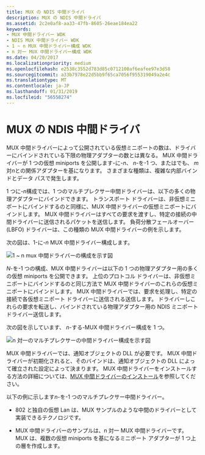 ```yaml
---
title: MUX の NDIS 中間ドライバ
description: MUX の NDIS 中間ドライバ
ms.assetid: 2c2e0af8-aa33-47fb-8605-26eae184ea22
keywords:
- MUX 中間ドライバー WDK
- NDIS MUX 中間ドライバー WDK
- 1 ~ n MUX 中間ドライバー構成 WDK
- n 対一 MUX 中間ドライバー構成 WDK
ms.date: 04/20/2017
ms.localizationpriority: medium
ms.openlocfilehash: e2538c3552d783d85c0712100af6eafee97e3d58
ms.sourcegitcommit: a33b7978e22d5bb9f65ca7056f955319049a2e4c
ms.translationtype: MT
ms.contentlocale: ja-JP
ms.lasthandoff: 01/31/2019
ms.locfileid: "56558274"
---
```

# <a name="ndis-mux-intermediate-drivers"></a>MUX の NDIS 中間ドライバ





MUX 中間ドライバーによって公開されている仮想ミニポートの数は、ドライバーにバインドされている下限の物理アダプターの数とは異なる。 MUX 中間ドライバーが 1 つの仮想 miniports を公開します-に-*n*、 *n*-を-1 つ、またはでも、 *m*対*n*との関係アダプターを基になります。 さまざまな種類は、複雑な内部バインドとデータ パスで発生します。

1 つに-*n*構成では、1 つのマルチプレクサー中間ドライバーは、以下の多くの物理アダプターにバインドできます。 トランスポート ドライバーは、非仮想ミニポートにバインドするのと同様に、MUX 中間ドライバーの仮想ミニポートにバインドします。 MUX 中間ドライバーはすべての要求を渡すし、特定の接続の中間ドライバーに送信されるパケットを送信します。 負荷分散フェールオーバー (LBFO) ドライバーは、この種類の MUX 中間ドライバーの例を示します。

次の図は、1-に-*n* MUX 中間ドライバー構成します。

![1 ~ n mux 中間ドライバーの構成を示す図](images/1tonmux.png)

*N*-を-1 つの構成、MUX 中間ドライバーは以下の 1 つの物理アダプター用の多くの仮想 miniports を公開できます。 上位のプロトコル ドライバーは、非仮想ミニポートにバインドするのと同じ方法で MUX 中間ドライバーのこれらの仮想ミニポートにバインドします。 MUX 中間ドライバーでは、要求を処理し、特定の接続で各仮想ミニポート ドライバーに送信される送信します。 ドライバーしこれらの要求を転送し、バインドされている物理アダプター用の NDIS ミニポート ドライバー送信します。

次の図を示しています、 *n*-する-MUX 中間ドライバー構成を 1 つ。

![n 対一のマルチプレクサーの中間ドライバー構成を示す図](images/nto1mux.png)

MUX 中間ドライバーでは、通知オブジェクトの DLL が必要です。 MUX 中間ドライバーが初期化されると、そのバインドは、通知オブジェクトの DLL によって確立された設定によって決まります。 MUX 中間ドライバーをインストールする方法の詳細については、[MUX 中間ドライバーのインストール](mux-intermediate-driver-installation.md)を参照してください。

以下の例に示します*n*-を-1 つのマルチプレクサー中間ドライバー。

-   802 と独自の仮想 Lan は、MUX サンプルのような中間のドライバーとして実装できるテクノロジです。

-   MUX 中間ドライバーのサンプルは、n 対一 MUX 中間ドライバーです。 MUX は、複数の仮想 miniports を基になるミニポート アダプターが 1 つ上の層を作成します。

 

 





